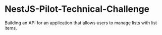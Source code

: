 # NestJS-Pilot-Technical-Challenge
Building an API for an application that allows users to manage lists with list items.
